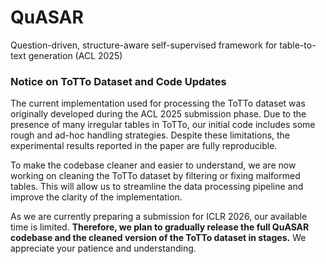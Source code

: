 # QuASAR
Question-driven, structure-aware self-supervised framework for table-to-text generation (ACL 2025)


### Notice on ToTTo Dataset and Code Updates

The current implementation used for processing the ToTTo dataset was originally developed during the ACL 2025 submission phase. Due to the presence of many irregular tables in ToTTo, our initial code includes some rough and ad-hoc handling strategies. Despite these limitations, the experimental results reported in the paper are fully reproducible.

To make the codebase cleaner and easier to understand, we are now working on cleaning the ToTTo dataset by filtering or fixing malformed tables. This will allow us to streamline the data processing pipeline and improve the clarity of the implementation.

As we are currently preparing a submission for ICLR 2026, our available time is limited. **Therefore, we plan to gradually release the full QuASAR codebase and the cleaned version of the ToTTo dataset in stages.** We appreciate your patience and understanding.